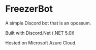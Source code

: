 # FreezerBot
A simple Discord bot that is an opossum.

Built with Discord.Net (.NET 5.0)!

Hosted on Microsoft Azure Cloud.
